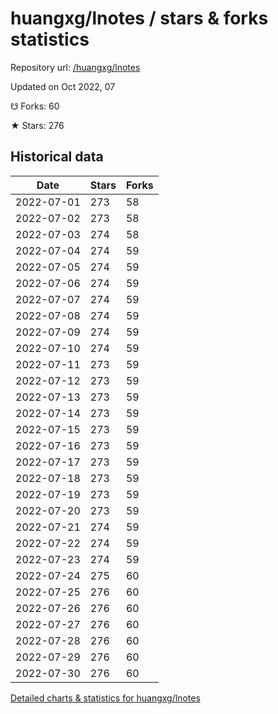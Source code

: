 # huangxg/lnotes / stars & forks statistics

Repository url: [/huangxg/lnotes](https://github.com/huangxg/lnotes)

Updated on Oct 2022, 07

☋ Forks: 60

★ Stars: 276

## Historical data
| Date | Stars | Forks |
|------|-------|-------|
| 2022-07-01 | 273 | 58 | 
| 2022-07-02 | 273 | 58 | 
| 2022-07-03 | 274 | 58 | 
| 2022-07-04 | 274 | 59 | 
| 2022-07-05 | 274 | 59 | 
| 2022-07-06 | 274 | 59 | 
| 2022-07-07 | 274 | 59 | 
| 2022-07-08 | 274 | 59 | 
| 2022-07-09 | 274 | 59 | 
| 2022-07-10 | 274 | 59 | 
| 2022-07-11 | 273 | 59 | 
| 2022-07-12 | 273 | 59 | 
| 2022-07-13 | 273 | 59 | 
| 2022-07-14 | 273 | 59 | 
| 2022-07-15 | 273 | 59 | 
| 2022-07-16 | 273 | 59 | 
| 2022-07-17 | 273 | 59 | 
| 2022-07-18 | 273 | 59 | 
| 2022-07-19 | 273 | 59 | 
| 2022-07-20 | 273 | 59 | 
| 2022-07-21 | 274 | 59 | 
| 2022-07-22 | 274 | 59 | 
| 2022-07-23 | 274 | 59 | 
| 2022-07-24 | 275 | 60 | 
| 2022-07-25 | 276 | 60 | 
| 2022-07-26 | 276 | 60 | 
| 2022-07-27 | 276 | 60 | 
| 2022-07-28 | 276 | 60 | 
| 2022-07-29 | 276 | 60 | 
| 2022-07-30 | 276 | 60 | 


[Detailed charts & statistics for huangxg/lnotes](https://reviewgithub.com/rep/huangxg/lnotes)
